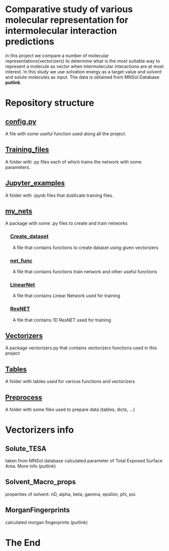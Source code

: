 # Comparative study of various molecular representation for intermolecular interaction predictions
In this project we compare a number of molecular representations(vectorizers) 
to determine what is the most suitable way to represent a molecule as vector when intermolecular interactions 
are at most interest. In this study we use solvation energy as a target value and solvent and solute molecules as input.
The data is obtained from MNSol Database **putlink**.

# Repository structure
## [config.py](config.py)
A file with some useful function used along all the project.
## [Training_files](Trainig_files)
A folder with .py files each of which trains the network with some parameters.
## [Jupyter_examples](Jupyter_examples)
A folder with .ipynb files that dublicate training files.
## [my_nets](my_nets)
A package with some .py files to create and train networks
### &nbsp; &nbsp; [Create_dataset](my_nets/Create_dataset.py)
&nbsp; &nbsp; &nbsp; A file that contains functions to create dataset using given vectorizers
### &nbsp; &nbsp; [net_func](my_nets/net_func.py)
&nbsp; &nbsp; &nbsp; A file that contains functions train network and other useful functions
### &nbsp; &nbsp; [LinearNet](my_nets/LinearNet.py)
&nbsp; &nbsp; &nbsp; A file that contains Linear Network used for training
### &nbsp; &nbsp; [ResNET](my_nets/ResNET.py)
&nbsp; &nbsp; &nbsp; A file that contains 1D ResNET used for training
## [Vectorizers](Vectorizers)
A package vectorizers.py that contains vectorizers functions used in this project
## [Tables](Tables)
A folder with tables used for various functions and vectorizers
## [Preprocess](Preprocess)
A folder with some files used to prepare data (tables, dicts, ...)

# Vectorizers info
## Solute_TESA
taken from MNSol database calculated parameter of Total Exposed Surface Area. More info (putlink)
## Solvent_Macro_props
properties of solvent: nD, alpha, beta, gamma, epsilon, phi, psi.
## MorganFingerprints
calculated morgan fingerprints (putlink)

# The End
